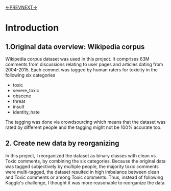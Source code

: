 [<-PREV](toxiccomment.md)[NEXT->](toxiccomment-part1.md)

# Introduction

## 1.Original data overview: Wikipedia corpus

Wikipedia corpus dataset was used in this project. It comprises 63M comments from discussions relating to user pages and articles dating from 2004-2015. 
Each commet was tagged by human raters for toxicity in the following six categories

- toxic
- severe_toxic
- obscene
- threat
- insult
- identity_hate

The tagging was done via crowdsourcing which means that the dataset was rated by different people and the tagging might not be 100% accurate too.

## 2. Create new data by reorganizing
In this project, I reorganized the dataset as binary classes with clean vs. Toxic comments, by combining the six categories.
Because the original data was tagged subjectively by multiple people, the majority toxic comments were multi-tagged, the dataset resulted in high imbalance between clean and Toxic comments or among Toxic comments. Thus, instead of following Kaggle's challenge, I thought it was more reasonable to reorganize the data. 
